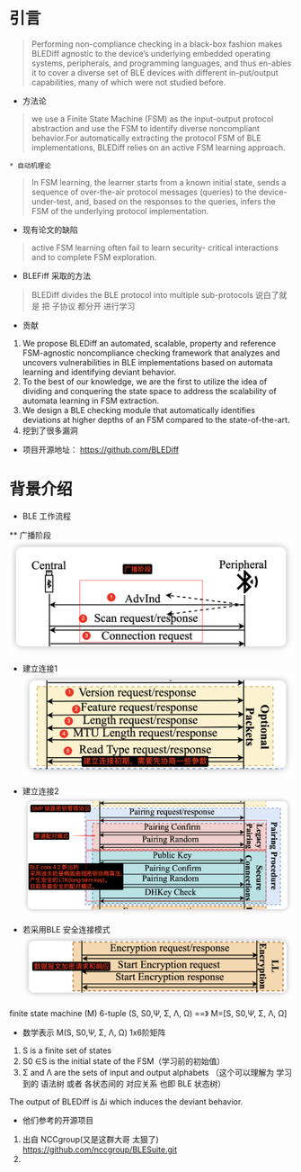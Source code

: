 <!--
 * @Description: 
 * @Author: your name
 * @version: 
 * @Date: 2023-09-25 22:21:59
 * @LastEditors: your name
 * @LastEditTime: 2023-09-30 21:39:46
-->
# 引言

> Performing non-compliance checking in a black-box fashion makes BLEDiff agnostic to the device’s underlying embedded operating systems, peripherals, and programming languages, and thus en-ables it to cover a diverse set of BLE devices with different in-put/output capabilities, many of which were not studied before.

* 方法论
> we use a Finite State Machine (FSM) as the input-output protocol abstraction and use the FSM to identify diverse noncompliant behavior.For automatically extracting the protocol FSM of BLE implementations, BLEDiff relies on an active FSM learning approach.

    * 自动机理论
>In FSM learning, the learner starts from a known initial state, sends a sequence of over-the-air protocol messages (queries) to the device-under-test, and, based on the responses to the queries, infers the FSM of the underlying protocol implementation.  

* 现有论文的缺陷
> active FSM learning often fail to learn security- critical interactions and to complete FSM exploration.

* BLEFiff 采取的方法
> BLEDiff divides the BLE protocol into multiple sub-protocols
> 说白了就是 把 子协议 都分开 进行学习

* 贡献
1. We propose BLEDiff an automated, scalable, property and reference FSM-agnostic noncompliance checking framework that analyzes and uncovers vulnerabilities in BLE implementations based on automata learning and identifying deviant behavior.
2. To the best of our knowledge, we are the first to utilize the idea of dividing and conquering the state space to address the scalability of automata learning in FSM extraction.
3. We design a BLE checking module that automatically identifies deviations at higher depths of an FSM compared to the state-of-the-art.
4. 挖到了很多漏洞

* 项目开源地址： https://github.com/BLEDiff

# 背景介绍

* BLE 工作流程

** 广播阶段
![Alt text](image.png)

* 建立连接1
![Alt text](image-1.png)

* 建立连接2
![Alt text](image-2.png)

* 若采用BLE 安全连接模式
![Alt text](image-3.png)



finite state machine (M)
6-tuple (S, S0,Ψ, Σ, Λ, Ω)
==》 M=[S, S0,Ψ, Σ, Λ, Ω]
* 数学表示 M(S, S0,Ψ, Σ, Λ, Ω) 1x6阶矩阵
1. S is a finite set of states
2. S0 ∈S is the initial state of the FSM（学习前的初始值）
3. Σ and Λ are the sets of input and output alphabets （这个可以理解为 学习到的 语法树 或者 各状态间的 对应关系 也即 BLE 状态树）


The output of BLEDiff is ∆i which induces the deviant behavior.



* 他们参考的开源项目
1. 出自 NCCgroup(又是这群大哥 太狠了) https://github.com/nccgroup/BLESuite.git
2. 
